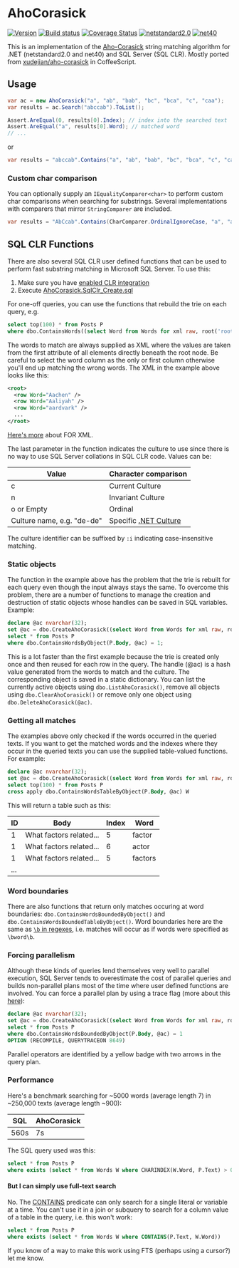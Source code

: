 # AhoCorasick

[![Version](https://img.shields.io/nuget/v/AhoCorasick.svg)](https://www.nuget.org/packages/AhoCorasick)
[![Build status](https://ci.appveyor.com/api/projects/status/b8lxercfn9spio95/branch/master?svg=true)](https://ci.appveyor.com/project/mganss/ahocorasick/branch/master)
[![Coverage Status](https://coveralls.io/repos/mganss/AhoCorasick/badge.svg?branch=master&service=github)](https://coveralls.io/github/mganss/AhoCorasick?branch=master)
[![netstandard2.0](https://img.shields.io/badge/netstandard-2.0-brightgreen.svg)](https://img.shields.io/badge/netstandard-2.0-brightgreen.svg)
[![net40](https://img.shields.io/badge/net-40-brightgreen.svg)](https://img.shields.io/badge/net-40-brightgreen.svg)

This is an implementation of the [Aho-Corasick](https://en.wikipedia.org/wiki/Aho%E2%80%93Corasick_string_matching_algorithm) string matching algorithm for .NET (netstandard2.0 and net40) and SQL Server (SQL CLR). Mostly ported from [xudejian/aho-corasick](https://github.com/xudejian/aho-corasick) in CoffeeScript.

## Usage

```C#
var ac = new AhoCorasick("a", "ab", "bab", "bc", "bca", "c", "caa");
var results = ac.Search("abccab").ToList();

Assert.AreEqual(0, results[0].Index); // index into the searched text
Assert.AreEqual("a", results[0].Word); // matched word
// ...
```

or

```C#
var results = "abccab".Contains("a", "ab", "bab", "bc", "bca", "c", "caa").ToList();
```

### Custom char comparison

You can optionally supply an `IEqualityComparer<char>` to perform custom char comparisons when searching for substrings. Several implementations with comparers that mirror `StringComparer` are included.

```C#
var results = "AbCcab".Contains(CharComparer.OrdinalIgnoreCase, "a", "ab", "c").ToList();
```

## SQL CLR Functions

There are also several SQL CLR user defined functions that can be used to perform fast substring matching
in Microsoft SQL Server. To use this:

1. Make sure you have [enabled CLR integration](https://msdn.microsoft.com/en-us/library/ms131048.aspx)
2. Execute [AhoCorasick.SqlClr_Create.sql](AhoCorasick.SqlClr/dist/AhoCorasick.SqlClr_Create.sql)

For one-off queries, you can use the functions that rebuild the trie on each query, e.g.

```SQL
select top(100) * from Posts P
where dbo.ContainsWords((select Word from Words for xml raw, root('root')), P.Body, 'o') = 1
```

The words to match are always supplied as XML where the values are taken from the first attribute of all elements directly beneath the root node. Be careful to select the word column as the only or first column otherwise you'll end up matching the wrong words. The XML in the example above looks like this:

```XML
<root>
  <row Word="Aachen" />
  <row Word="Aaliyah" />
  <row Word="aardvark" />
  ...
</root>
```

[Here's more](https://www.simple-talk.com/sql/learn-sql-server/using-the-for-xml-clause-to-return-query-results-as-xml/) about FOR XML.

The last parameter in the function indicates the culture to use since there is no way to use SQL Server collations in SQL CLR code. Values can be:

|Value|Character comparison|
|-----|--------------------|
|c|Current Culture|
|n|Invariant Culture|
|o or Empty|Ordinal|
|Culture name, e.g. "de-de"|Specific [.NET Culture](https://msdn.microsoft.com/en-us/library/system.globalization.cultureinfo.name.aspx)|

The culture identifier can be suffixed by `:i` indicating case-insensitive matching.

### Static objects

The function in the example above has the problem that the trie is rebuilt for each query even though the input always stays the same. To overcome this problem, there are a number of functions to manage the creation and destruction of static objects whose handles can be saved in SQL variables. Example:

```SQL
declare @ac nvarchar(32);
set @ac = dbo.CreateAhoCorasick((select Word from Words for xml raw, root('root')), 'en-us:i');
select * from Posts P
where dbo.ContainsWordsByObject(P.Body, @ac) = 1;
```

This is a lot faster than the first example because the trie is created only once and then reused for each row in the query. The handle (@ac) is a hash value generated from the words to match and the culture. The corresponding object is saved in a static dictionary. You can list the currently active objects using `dbo.ListAhoCorasick()`, remove all objects using `dbo.ClearAhoCorasick()` or remove only one object using `dbo.DeleteAhoCorasick(@ac)`.

### Getting all matches

The examples above only checked if the words occurred in the queried texts. If you want to get the matched words and the indexes where they occur in the queried texts you can use the supplied table-valued functions. For example:

```SQL
declare @ac nvarchar(32);
set @ac = dbo.CreateAhoCorasick((select Word from Words for xml raw, root('root')), 'o');
select top(100) * from Posts P
cross apply dbo.ContainsWordsTableByObject(P.Body, @ac) W
```

This will return a table such as this:

|ID   |Body   |Index   |Word   |
|---|---|---|---|
|1 |What factors related...|5|factor|
|1 |What factors related...|6|actor|
|1 |What factors related...|5|factors|
|...|

### Word boundaries

There are also functions that return only matches occuring at word boundaries: `dbo.ContainsWordsBoundedByObject()` and `dbo.ContainsWordsBoundedTableByObject()`. Word boundaries here are the same as [`\b` in regexes](http://www.regular-expressions.info/wordboundaries.html), i.e. matches will occur as if words were specified as `\bword\b`.

### Forcing parallelism

Although these kinds of queries lend themselves very well to parallel execution, SQL Server tends to overestimate the cost of parallel queries and builds non-parallel plans most of the time where user defined functions are involved. You can force a parallel plan by using a trace flag (more about this [here](http://sqlblog.com/blogs/paul_white/archive/2011/12/23/forcing-a-parallel-query-execution-plan.aspx)):

```SQL
declare @ac nvarchar(32);
set @ac = dbo.CreateAhoCorasick((select Word from Words for xml raw, root('root')), 'en-us:i');
select * from Posts P
where dbo.ContainsWordsBoundedByObject(P.Body, @ac) = 1
OPTION (RECOMPILE, QUERYTRACEON 8649)
```

Parallel operators are identified by a yellow badge with two arrows in the query plan.

### Performance

Here's a benchmark searching for ~5000 words (average length 7) in ~250,000 texts (average length ~900):

|SQL|AhoCorasick|
|---|-----------|
|560s|7s|

The SQL query used was this:

```SQL
select * from Posts P
where exists (select * from Words W where CHARINDEX(W.Word, P.Text) > 0)
```

#### But I can simply use full-text search

No. The [CONTAINS](https://msdn.microsoft.com/en-us/library/ms187787.aspx) predicate can only search for a single literal or variable at a time. You can't use it in a join or subquery to search for a column value of a table in the query, i.e. this won't work:

```SQL
select * from Posts P
where exists (select * from Words W where CONTAINS(P.Text, W.Word))
```

If you know of a way to make this work using FTS (perhaps using a cursor?) let me know.
